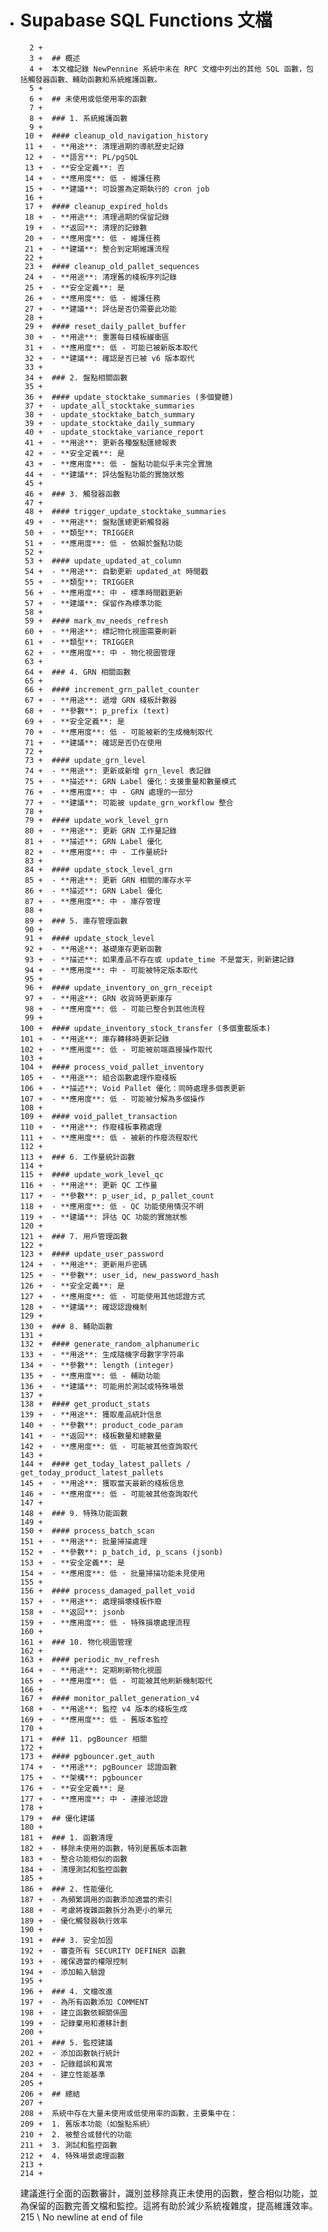 +  # Supabase SQL Functions 文檔
         2 +  
         3 +  ## 概述
         4 +  本文檔記錄 NewPennine 系統中未在 RPC 文檔中列出的其他 SQL 函數，包括觸發器函數、輔助函數和系統維護函數。
         5 +  
         6 +  ## 未使用或低使用率的函數
         7 +  
         8 +  ### 1. 系統維護函數
         9 +  
        10 +  #### cleanup_old_navigation_history
        11 +  - **用途**: 清理過期的導航歷史記錄
        12 +  - **語言**: PL/pgSQL
        13 +  - **安全定義**: 否
        14 +  - **應用度**: 低 - 維護任務
        15 +  - **建議**: 可設置為定期執行的 cron job
        16 +  
        17 +  #### cleanup_expired_holds
        18 +  - **用途**: 清理過期的保留記錄
        19 +  - **返回**: 清理的記錄數
        20 +  - **應用度**: 低 - 維護任務
        21 +  - **建議**: 整合到定期維護流程
        22 +  
        23 +  #### cleanup_old_pallet_sequences
        24 +  - **用途**: 清理舊的棧板序列記錄
        25 +  - **安全定義**: 是
        26 +  - **應用度**: 低 - 維護任務
        27 +  - **建議**: 評估是否仍需要此功能
        28 +  
        29 +  #### reset_daily_pallet_buffer
        30 +  - **用途**: 重置每日棧板緩衝區
        31 +  - **應用度**: 低 - 可能已被新版本取代
        32 +  - **建議**: 確認是否已被 v6 版本取代
        33 +  
        34 +  ### 2. 盤點相關函數
        35 +  
        36 +  #### update_stocktake_summaries (多個變體)
        37 +  - update_all_stocktake_summaries
        38 +  - update_stocktake_batch_summary
        39 +  - update_stocktake_daily_summary
        40 +  - update_stocktake_variance_report
        41 +  - **用途**: 更新各種盤點匯總報表
        42 +  - **安全定義**: 是
        43 +  - **應用度**: 低 - 盤點功能似乎未完全實施
        44 +  - **建議**: 評估盤點功能的實施狀態
        45 +  
        46 +  ### 3. 觸發器函數
        47 +  
        48 +  #### trigger_update_stocktake_summaries
        49 +  - **用途**: 盤點匯總更新觸發器
        50 +  - **類型**: TRIGGER
        51 +  - **應用度**: 低 - 依賴於盤點功能
        52 +  
        53 +  #### update_updated_at_column
        54 +  - **用途**: 自動更新 updated_at 時間戳
        55 +  - **類型**: TRIGGER
        56 +  - **應用度**: 中 - 標準時間戳更新
        57 +  - **建議**: 保留作為標準功能
        58 +  
        59 +  #### mark_mv_needs_refresh
        60 +  - **用途**: 標記物化視圖需要刷新
        61 +  - **類型**: TRIGGER
        62 +  - **應用度**: 中 - 物化視圖管理
        63 +  
        64 +  ### 4. GRN 相關函數
        65 +  
        66 +  #### increment_grn_pallet_counter
        67 +  - **用途**: 遞增 GRN 棧板計數器
        68 +  - **參數**: p_prefix (text)
        69 +  - **安全定義**: 是
        70 +  - **應用度**: 低 - 可能被新的生成機制取代
        71 +  - **建議**: 確認是否仍在使用
        72 +  
        73 +  #### update_grn_level
        74 +  - **用途**: 更新或新增 grn_level 表記錄
        75 +  - **描述**: GRN Label 優化：支援重量和數量模式
        76 +  - **應用度**: 中 - GRN 處理的一部分
        77 +  - **建議**: 可能被 update_grn_workflow 整合
        78 +  
        79 +  #### update_work_level_grn
        80 +  - **用途**: 更新 GRN 工作量記錄
        81 +  - **描述**: GRN Label 優化
        82 +  - **應用度**: 中 - 工作量統計
        83 +  
        84 +  #### update_stock_level_grn
        85 +  - **用途**: 更新 GRN 相關的庫存水平
        86 +  - **描述**: GRN Label 優化
        87 +  - **應用度**: 中 - 庫存管理
        88 +  
        89 +  ### 5. 庫存管理函數
        90 +  
        91 +  #### update_stock_level
        92 +  - **用途**: 基礎庫存更新函數
        93 +  - **描述**: 如果產品不存在或 update_time 不是當天，則新建記錄
        94 +  - **應用度**: 中 - 可能被特定版本取代
        95 +  
        96 +  #### update_inventory_on_grn_receipt
        97 +  - **用途**: GRN 收貨時更新庫存
        98 +  - **應用度**: 低 - 可能已整合到其他流程
        99 +  
       100 +  #### update_inventory_stock_transfer (多個重載版本)
       101 +  - **用途**: 庫存轉移時更新記錄
       102 +  - **應用度**: 低 - 可能被前端直接操作取代
       103 +  
       104 +  #### process_void_pallet_inventory
       105 +  - **用途**: 組合函數處理作廢棧板
       106 +  - **描述**: Void Pallet 優化：同時處理多個表更新
       107 +  - **應用度**: 低 - 可能被分解為多個操作
       108 +  
       109 +  #### void_pallet_transaction
       110 +  - **用途**: 作廢棧板事務處理
       111 +  - **應用度**: 低 - 被新的作廢流程取代
       112 +  
       113 +  ### 6. 工作量統計函數
       114 +  
       115 +  #### update_work_level_qc
       116 +  - **用途**: 更新 QC 工作量
       117 +  - **參數**: p_user_id, p_pallet_count
       118 +  - **應用度**: 低 - QC 功能使用情況不明
       119 +  - **建議**: 評估 QC 功能的實施狀態
       120 +  
       121 +  ### 7. 用戶管理函數
       122 +  
       123 +  #### update_user_password
       124 +  - **用途**: 更新用戶密碼
       125 +  - **參數**: user_id, new_password_hash
       126 +  - **安全定義**: 是
       127 +  - **應用度**: 低 - 可能使用其他認證方式
       128 +  - **建議**: 確認認證機制
       129 +  
       130 +  ### 8. 輔助函數
       131 +  
       132 +  #### generate_random_alphanumeric
       133 +  - **用途**: 生成隨機字母數字字符串
       134 +  - **參數**: length (integer)
       135 +  - **應用度**: 低 - 輔助功能
       136 +  - **建議**: 可能用於測試或特殊場景
       137 +  
       138 +  #### get_product_stats
       139 +  - **用途**: 獲取產品統計信息
       140 +  - **參數**: product_code_param
       141 +  - **返回**: 棧板數量和總數量
       142 +  - **應用度**: 低 - 可能被其他查詢取代
       143 +  
       144 +  #### get_today_latest_pallets / get_today_product_latest_pallets
       145 +  - **用途**: 獲取當天最新的棧板信息
       146 +  - **應用度**: 低 - 可能被其他查詢取代
       147 +  
       148 +  ### 9. 特殊功能函數
       149 +  
       150 +  #### process_batch_scan
       151 +  - **用途**: 批量掃描處理
       152 +  - **參數**: p_batch_id, p_scans (jsonb)
       153 +  - **安全定義**: 是
       154 +  - **應用度**: 低 - 批量掃描功能未見使用
       155 +  
       156 +  #### process_damaged_pallet_void
       157 +  - **用途**: 處理損壞棧板作廢
       158 +  - **返回**: jsonb
       159 +  - **應用度**: 低 - 特殊損壞處理流程
       160 +  
       161 +  ### 10. 物化視圖管理
       162 +  
       163 +  #### periodic_mv_refresh
       164 +  - **用途**: 定期刷新物化視圖
       165 +  - **應用度**: 低 - 可能被其他刷新機制取代
       166 +  
       167 +  #### monitor_pallet_generation_v4
       168 +  - **用途**: 監控 v4 版本的棧板生成
       169 +  - **應用度**: 低 - 舊版本監控
       170 +  
       171 +  ### 11. pgBouncer 相關
       172 +  
       173 +  #### pgbouncer.get_auth
       174 +  - **用途**: pgBouncer 認證函數
       175 +  - **架構**: pgbouncer
       176 +  - **安全定義**: 是
       177 +  - **應用度**: 中 - 連接池認證
       178 +  
       179 +  ## 優化建議
       180 +  
       181 +  ### 1. 函數清理
       182 +  - 移除未使用的函數，特別是舊版本函數
       183 +  - 整合功能相似的函數
       184 +  - 清理測試和監控函數
       185 +  
       186 +  ### 2. 性能優化
       187 +  - 為頻繁調用的函數添加適當的索引
       188 +  - 考慮將複雜函數拆分為更小的單元
       189 +  - 優化觸發器執行效率
       190 +  
       191 +  ### 3. 安全加固
       192 +  - 審查所有 SECURITY DEFINER 函數
       193 +  - 確保適當的權限控制
       194 +  - 添加輸入驗證
       195 +  
       196 +  ### 4. 文檔改進
       197 +  - 為所有函數添加 COMMENT
       198 +  - 建立函數依賴關係圖
       199 +  - 記錄棄用和遷移計劃
       200 +  
       201 +  ### 5. 監控建議
       202 +  - 添加函數執行統計
       203 +  - 記錄錯誤和異常
       204 +  - 建立性能基準
       205 +  
       206 +  ## 總結
       207 +  
       208 +  系統中存在大量未使用或低使用率的函數，主要集中在：
       209 +  1. 舊版本功能（如盤點系統）
       210 +  2. 被整合或替代的功能
       211 +  3. 測試和監控函數
       212 +  4. 特殊場景處理函數
       213 +  
       214 +  
     建議進行全面的函數審計，識別並移除真正未使用的函數，整合相似功能，並為保留的函數完善文檔和監控。這將有助於減少系統複雜度，提高維護效率。
       215   \ No newline at end of file